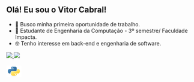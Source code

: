 ## Olá! Eu sou o Vitor Cabral!


- 🔭 Busco minha primeira oportunidade de trabalho.
- 🌱 Estudante de Engenharia da Computação - 3º semestre/ Faculdade Impacta.
- 🤓 Tenho interesse em back-end e engenharia de software.

 <div>
  <a href="https://github.com/Cabrauzz">
  <img height="180em" src="https://github-readme-stats.vercel.app/api?username=Cabrauzz&show_icons=false&theme=dark&include_all_commits=true&count_private=true"/>
  <img height="180em" src="https://github-readme-stats.vercel.app/api/top-langs/?username=Cabrauzz&layout=compact&langs_count=7&theme=dark"/>
</div>
<div style="display: inline_block"><br>
  <img align="center" alt="Vitor-Python" height="30" width="40" src="https://raw.githubusercontent.com/devicons/devicon/master/icons/python/python-original.svg">
</div>
  
